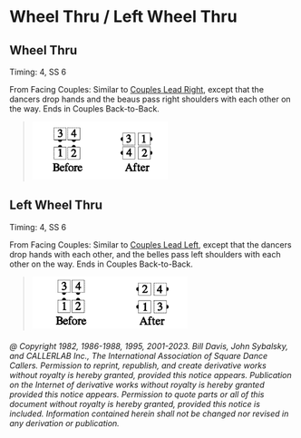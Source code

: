 
# Wheel Thru / Left Wheel Thru

## Wheel Thru

Timing: 4, SS 6

From Facing Couples: Similar to [Couples Lead Right](../b1/lead_right.md), 
except that the dancers drop hands
and the beaus pass right shoulders with each other on the way. 
Ends in Couples Back-to-Back.

> 
> ![alt](wheel_thru_1a.png)![alt](wheel_thru_1b.png)
>

## Left Wheel Thru

Timing: 4, SS 6

From Facing Couples: Similar to [Couples Lead Left](../b1/lead_right.md),
except that the dancers drop hands
with each other, and the belles pass left shoulders with each other on the way. 
Ends in Couples Back-to-Back.

>
> ![alt](left_wheel_thru_1a.png)![alt](left_wheel_thru_1b.png)
>

###### @ Copyright 1982, 1986-1988, 1995, 2001-2023. Bill Davis, John Sybalsky, and CALLERLAB Inc., The International Association of Square Dance Callers. Permission to reprint, republish, and create derivative works without royalty is hereby granted, provided this notice appears. Publication on the Internet of derivative works without royalty is hereby granted provided this notice appears. Permission to quote parts or all of this document without royalty is hereby granted, provided this notice is included. Information contained herein shall not be changed nor revised in any derivation or publication.
